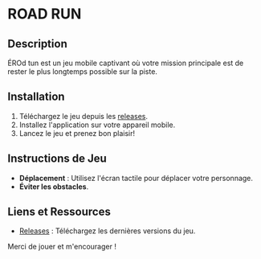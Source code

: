 # ROAD RUN
## Description
ÉROd tun est un jeu mobile captivant où votre mission principale est de rester le plus longtemps possible sur la piste.


## Installation
1. Téléchargez le jeu depuis les [releases](https://github.com/FaouzKK/RoadRun/releases).
2. Installez l'application sur votre appareil mobile.
3. Lancez le jeu et prenez bon plaisir!

## Instructions de Jeu
- **Déplacement** : Utilisez l'écran tactile pour déplacer votre personnage.
- **Éviter les obstacles**.

## Liens et Ressources
- [Releases](https://github.com/FaouzKK/Mobile-Game-Escape/releases) : Téléchargez les dernières versions du jeu.

Merci de jouer et m'encourager !
  
